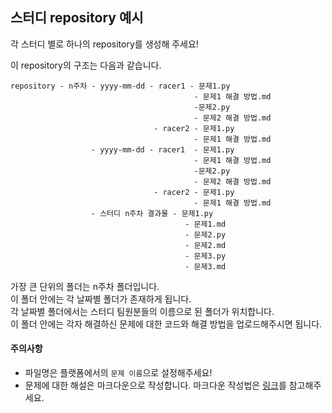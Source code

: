## 스터디 repository  예시
각 스터디 별로 하나의 repository를 생성해 주세요!

이 repository의 구조는 다음과 같습니다.

```plain
repository - n주차 - yyyy-mm-dd - racer1 - 문제1.py
                                         - 문제1 해결 방법.md
                                         -문제2.py
                                         - 문제2 해결 방법.md
                                - racer2 - 문제1.py
                                         - 문제1 해결 방법.md
                  - yyyy-mm-dd - racer1  - 문제1.py
                                         - 문제1 해결 방법.md
                                         -문제2.py
                                         - 문제2 해결 방법.md
                                - racer2 - 문제1.py
                                         - 문제1 해결 방법.md                     
                  - 스터디 n주차 결과물 - 문제1.py
                                       - 문제1.md
                                       - 문제2.py
                                       - 문제2.md
                                       - 문제3.py
                                       - 문제3.md
```

가장 큰 단위의 폴더는 n주차 폴더입니다.\
이 폴더 안에는 각 날짜별 폴더가 존재하게 됩니다.\
각 날짜별 폴더에서는 스터디 팀원분들의 이름으로 된 폴더가 위치합니다.\
이 폴더 안에는 각자 해결하신 문제에 대한 코드와 해결 방법을 업로드해주시면 됩니다.

#### 주의사항
* 파일명은 플랫폼에서의 `문제 이름`으로 설정해주세요!
* 문제에 대한 해설은 마크다운으로 작성합니다. 마크다운 작성법은 [링크](https://docs.github.com/en/free-pro-team@latest/github/writing-on-github/basic-writing-and-formatting-syntax)를 참고해주세요.